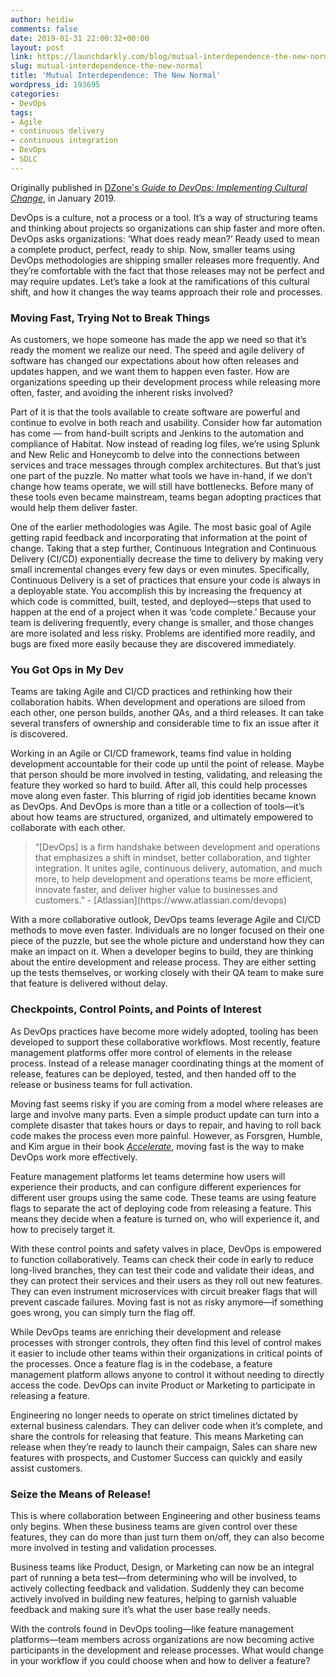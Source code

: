 ```yaml
---
author: heidiw
comments: false
date: 2019-01-31 22:00:32+00:00
layout: post
link: https://launchdarkly.com/blog/mutual-interdependence-the-new-normal/
slug: mutual-interdependence-the-new-normal
title: 'Mutual Interdependence: The New Normal'
wordpress_id: 193695
categories:
- DevOps
tags:
- Agile
- continuous delivery
- continuous integration
- DevOps
- SDLC
---
```


Originally published in [DZone's _Guide to DevOps: Implementing Cultural Change_](https://dzone.com/guides/devops-implementing-cultural-change), in January 2019.

DevOps is a culture, not a process or a tool. It’s a way of structuring teams and thinking about projects so organizations can ship faster and more often. DevOps asks organizations: ‘What does ready mean?’ Ready used to mean a complete product, perfect, ready to ship. Now, smaller teams using DevOps methodologies are shipping smaller releases more frequently. And they’re comfortable with the fact that those releases may not be perfect and may require updates. Let’s take a look at the ramifications of this cultural shift, and how it changes the way teams approach their role and processes.


### Moving Fast, Trying Not to Break Things


As customers, we hope someone has made the app we need so that it’s ready the moment we realize our need. The speed and agile delivery of software has changed our expectations about how often releases and updates happen, and we want them to happen even faster. How are organizations speeding up their development process while releasing more often, faster, and avoiding the inherent risks involved? 

Part of it is that the tools available to create software are powerful and continue to evolve in both reach and usability. Consider how far automation has come — from hand-built scripts and Jenkins to the automation and compliance of Habitat. Now instead of reading log files, we’re using Splunk and New Relic and Honeycomb to delve into the connections between services and trace messages through complex architectures. But that’s just one part of the puzzle. No matter what tools we have in-hand, if we don’t change how teams operate, we will still have bottlenecks. Before many of these tools even became mainstream, teams began adopting practices that would help them deliver faster. 

One of the earlier methodologies was Agile. The most basic goal of Agile getting rapid feedback and incorporating that information at the point of change. Taking that a step further, Continuous Integration and Continuous Delivery (CI/CD) exponentially decrease the time to delivery by making very small incremental changes every few days or even minutes. Specifically, Continuous Delivery is a set of practices that ensure your code is always in a deployable state. You accomplish this by increasing the frequency at which code is committed, built, tested, and deployed—steps that used to happen at the end of a project when it was ‘code complete.’ Because your team is delivering frequently, every change is smaller, and those changes are more isolated and less risky. Problems are identified more readily, and bugs are fixed more easily because they are discovered immediately. 


### You Got Ops in My Dev


Teams are taking Agile and CI/CD practices and rethinking how their collaboration habits. When development and operations are siloed from each other, one person builds, another QAs, and a third releases. It can take several transfers of ownership and considerable time to fix an issue after it is discovered. 

Working in an Agile or CI/CD framework, teams find value in holding development accountable for their code up until the point of release. Maybe that person should be more involved in testing, validating, and releasing the feature they worked so hard to build. After all, this could help processes move along even faster. This blurring of rigid job identities became known as DevOps. And DevOps is more than a title or a collection of tools—it’s about how teams are structured, organized, and ultimately empowered to collaborate with each other.


<blockquote>“[DevOps] is a firm handshake between development and operations that emphasizes a shift in mindset, better collaboration, and tighter integration. It unites agile, continuous delivery, automation, and much more, to help development and operations teams be more efficient, innovate faster, and deliver higher value to businesses and customers.” - [Atlassian](https://www.atlassian.com/devops)</blockquote>


With a more collaborative outlook, DevOps teams leverage Agile and CI/CD methods to move even faster. Individuals are no longer focused on their one piece of the puzzle, but see the whole picture and understand how they can make an impact on it. When a developer begins to build, they are thinking about the entire development and release process. They are either setting up the tests themselves, or working closely with their QA team to make sure that feature is delivered without delay. 


### Checkpoints, Control Points, and Points of Interest 


As DevOps practices have become more widely adopted, tooling has been developed to support these collaborative workflows. Most recently, feature management platforms offer more control of elements in the release process. Instead of a release manager coordinating things at the moment of release, features can be deployed, tested, and then handed off to the release or business teams for full activation.

Moving fast seems risky if you are coming from a model where releases are large and involve many parts. Even a simple product update can turn into a complete disaster that takes hours or days to repair, and having to roll back code makes the process even more painful. However, as Forsgren, Humble, and Kim argue in their book [_Accelerate_](https://www.amazon.com/Accelerate-Software-Performing-Technology-Organizations/dp/1942788339), moving fast is the way to make DevOps work more effectively. 

Feature management platforms let teams determine how users will experience their products, and can configure different experiences for different user groups using the same code. These teams are using feature flags to separate the act of deploying code from releasing a feature. This means they decide when a feature is turned on, who will experience it, and how to precisely target it. 

With these control points and safety valves in place, DevOps is empowered to function collaboratively. Teams can check their code in early to reduce long-lived branches, they can test their code and validate their ideas, and they can protect their services and their users as they roll out new features. They can even instrument microservices with circuit breaker flags that will prevent cascade failures. Moving fast is not as risky anymore—if something goes wrong, you can simply turn the flag off. 

While DevOps teams are enriching their development and release processes with stronger controls, they often find this level of control makes it easier to include other teams within their organizations in critical points of the processes. Once a feature flag is in the codebase, a feature management platform allows anyone to control it without needing to directly access the code. DevOps can invite Product or Marketing to participate in releasing a feature. 

Engineering no longer needs to operate on strict timelines dictated by external business calendars. They can deliver code when it’s complete, and share the controls for releasing that feature. This means Marketing can release when they’re ready to launch their campaign, Sales can share new features with prospects, and Customer Success can quickly and easily assist customers.


### Seize the Means of Release!


This is where collaboration between Engineering and other business teams only begins. When these business teams are given control over these features, they can do more than just turn them on/off, they can also become more involved in testing and validation processes. 

Business teams like Product, Design, or Marketing can now be an integral part of running a beta test—from determining who will be involved, to actively collecting feedback and validation. Suddenly they can become actively involved in building new features, helping to garnish valuable feedback and making sure it’s what the user base really needs. 

With the controls found in DevOps tooling—like feature management platforms—team members across organizations are now becoming active participants in the development and release processes. What would change in your workflow if you could choose when and how to deliver a feature?

